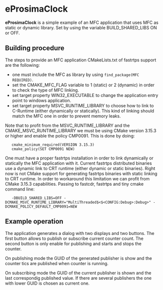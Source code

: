 # eProsimaClock

**eProsimaClock** is a simple example of an MFC application that uses MFC as static or dynamic library. Set by using the variable BUILD_SHARED_LIBS ON or OFF.

## Building procedure

The steps to provide an MFC application CMakeLists.txt of fastrtps support are the following:

- one must include the MFC as library by using `find_package(MFC REQUIRED)`.
- set the CMAKE_MFC_FLAG variable to 1 (static) or 2 (dynamic) in order to check the type of MFC linking.
- set target property WIN32_EXECUTABLE to change the application entry point to windows application.
- set target property MSVC_RUNTIME_LIBRARY to choose how to link to C-Runtime (either dynamically or statically). This kind of linking should match the MFC one in order to prevent memory leaks.

 Note that to profit from the MSVC_RUNTIME_LIBRARY and the CMAKE_MSVC_RUNTIME_LIBRARY we must be using CMake version 3.15.3 or higher and enable the policy CMP0091. This is done by doing:
 
 ```
    cmake_minimum_required(VERSION 3.15.3)
    cmake_policy(SET CMP0091 NEW)
 ```
One must have a proper fastrtps installation in order to link dynamically or statically the MFC application with it. Current fastrtps distributed binaries use a dynamic link to CRT runtime (either dynamic or static binaries). Right now is not CMake support for generating fastrtps binaries with static linking to CRT runtime. In order to workaround this limitation we can profit from CMake 3.15.3 capabilities. Passing to fastcdr, fastrtps and tiny cmake command line:

 ```
    -DBUILD_SHARED_LIBS=OFF -DCMAKE_MSVC_RUNTIME_LIBRARY="MultiThreaded$<$<CONFIG:Debug>:Debug>" -DCMAKE_POLICY_DEFAULT_CMP0091=NEW 
 ```  

## Example operation

The application generates a dialog with two displays and two buttons. The first button allows to publish or subscribe current counter count. The second button is only enable for publishing and starts and stops the counter. 

On publishing mode the GUID of the generated publisher is show and the counter tics are published when counter is running.

On subscribing mode the GUID of the current publisher is shown and the last correspondig published value. If there are several publishers the one with lower GUID is chosen as current one.